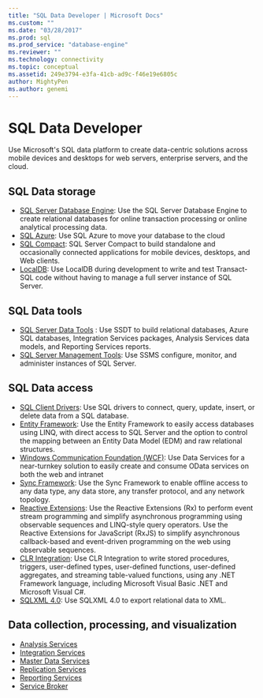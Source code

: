 ```yaml
---
title: "SQL Data Developer | Microsoft Docs"
ms.custom: ""
ms.date: "03/28/2017"
ms.prod: sql
ms.prod_service: "database-engine"
ms.reviewer: ""
ms.technology: connectivity
ms.topic: conceptual
ms.assetid: 249e3794-e3fa-41cb-ad9c-f46e19e6805c
author: MightyPen
ms.author: genemi
---
```

# SQL Data Developer
Use Microsoft's SQL data platform to create data-centric solutions across mobile devices and desktops for web servers, enterprise servers, and the cloud.  

## SQL Data storage
* [SQL Server Database Engine](../database-engine/configure-windows/sql-server-database-engine.md): Use the  SQL Server Database Engine to create relational databases for online transaction processing or online analytical processing data. 
* [SQL Azure](https://docs.microsoft.com/azure/sql-database/): Use  SQL Azure to move your database to the cloud 
* [SQL Compact](https://www.microsoft.com/download/details.aspx?id=30709): SQL Server Compact to build standalone and occasionally connected applications for mobile devices, desktops, and Web clients.
* [LocalDB](../database-engine/configure-windows/sql-server-2016-express-localdb.md): Use LocalDB during development to write and test Transact-SQL code without having to manage a full server instance of SQL Server.

## SQL Data tools
* [SQL Server Data Tools](../ssdt/download-sql-server-data-tools-ssdt.md) : Use  SSDT to build relational databases, Azure SQL databases, Integration Services packages, Analysis Services data models, and Reporting Services reports.
* [SQL Server Management Tools](../ssms/download-sql-server-management-studio-ssms.md):  Use SSMS configure, monitor, and administer instances of SQL Server.

## SQL Data access
* [SQL Client Drivers](sql-connection-libraries.md):  Use SQL drivers to connect, query, update, insert, or delete data from a SQL database.
* [Entity Framework](https://msdn.microsoft.com/library/gg696172.aspx): Use the  Entity Framework to easily access databases using LINQ, with direct access to SQL Server and the option to control the mapping between an Entity Data Model (EDM) and raw relational structures. 
* [Windows Communication Foundation (WCF)](https://msdn.microsoft.com/library/dd456779.aspx): Use  Data Services for a near-turnkey solution to easily create and consume OData services on both the web and intranet
* [Sync Framework](https://msdn.microsoft.com/library/jj839436.aspx): Use the  Sync Framework to enable offline access to any data type, any data store, any transfer protocol, and any network topology.
* [Reactive Extensions](https://msdn.microsoft.com/library/hh242985.aspx): Use the  Reactive Extensions (Rx) to perform event stream programming and simplify asynchronous programming using observable sequences and LINQ-style query operators.  Use the  Reactive Extensions for JavaScript (RxJS) to simplify asynchronous callback-based and event-driven programming on the web using observable sequences.
* [CLR Integration](../relational-databases/clr-integration/common-language-runtime-clr-integration-programming-concepts.md):  Use CLR Integration to write stored procedures, triggers, user-defined types, user-defined functions, user-defined aggregates, and streaming table-valued functions, using any .NET Framework language, including Microsoft Visual Basic .NET and Microsoft Visual C#. 
* [SQLXML 4.0](../relational-databases/sqlxml/sqlxml-4-0-programming-concepts.md): Use SQLXML 4.0 to export relational data to XML.

## Data collection, processing, and visualization
* [Analysis Services](https://docs.microsoft.com/analysis-services/analysis-services-developer-documentation)
* [Integration Services](../integration-services/integration-services-developer-documentation.md)  
* [Master Data Services](../master-data-services/develop/master-data-services-developer-documentation.md)
* [Replication Services](../relational-databases/replication/concepts/replication-developer-documentation.md)
* [Reporting Services](../reporting-services/reporting-services-developer-documentation.md)
* [Service Broker](../database-engine/configure-windows/sql-server-service-broker.md)


 
